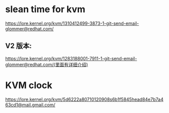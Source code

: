 # slean time for kvm
https://lore.kernel.org/kvm/1310412499-3873-1-git-send-email-glommer@redhat.com/


## V2 版本:
https://lore.kernel.org/kvm/1283188001-7911-1-git-send-email-glommer@redhat.com/(里面有详细介绍)


# KVM clock
https://lore.kernel.org/kvm/5d6222a80710120908s6b1f5845head84e7b7a463cd1@mail.gmail.com/
